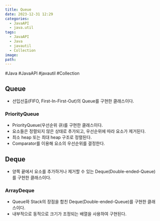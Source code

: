 ```yaml
---
title: Queue
date: 2023-12-31 12:29
categories:
  - JavaAPI
  - java.util
tags:
  - JavaAPI
  - Java
  - javautil
  - Collection
image: 
path:
---
```

#Java #JavaAPI #javautil #Collection

## Queue
+ 선입선출(FIFO, First-In-First-Out)의 Queue를 구현한 클래스이다.

### PriorityQueue
+ PriorityQueue(우선순위 큐)를 구현한 클래스이다.
+ 요소들은 정렬되지 않은 상태로 추가되고, 우선순위에 따라 요소가 제거된다.
+ 최소 heap 또는 최대 heap 구조로 정렬된다.
+ Comparator를 이용해 요소의 우선순위를 결정한다.

## Deque
+ 양쪽 끝에서 요소를 추가하거나 제거할 수 있는 Deque(Double-ended-Queue)를 구현한 클래스이다.

### ArrayDeque
+ Queue와 Stack의 장점을 합친 Deque(Double-ended-Queue)를 구현한 클래스이다.
+ 내부적으로 동적으로 크기가 조정되는 배열을 사용하여 구현된다.